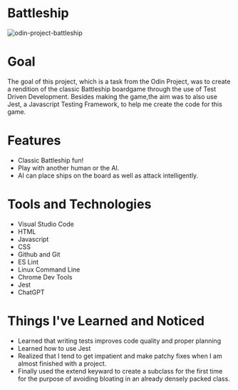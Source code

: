 # Battleship
![odin-project-battleship](https://github.com/greenzombie123/Battleship/assets/105436283/797a12d8-d6f0-4821-b350-49d7c0b3f737)

# Goal
The goal of this project, which is a task from the Odin Project, was to create a rendition of the classic Battleship boardgame through the use of Test Driven Development. Besides making the game,the aim was to also use Jest, a Javascript Testing Framework, to help me create the code for this game.

# Features
- Classic Battleship fun!
- Play with another human or the AI. 
- AI can place ships on the board as well as attack intelligently. 

# Tools and Technologies
- Visual Studio Code
- HTML
- Javascript
- CSS
- Github and Git
- ES Lint
- Linux Command Line
- Chrome Dev Tools
- Jest
- ChatGPT

# Things I've Learned and Noticed
- Learned that writing tests improves code quality and proper planning 
- Learned how to use Jest
- Realized that I tend to get impatient and make patchy fixes when I am almost finished with a project.
- Finally used the extend keyward to create a subclass for the first time for the purpose of avoiding bloating in an already densely packed class.
